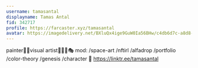 ```yaml
---
username: tamasantal
displayname: Tamas Antal
fid: 342717
profile: https://farcaster.xyz/tamasantal
avatar: https://imagedelivery.net/BXluQx4ige9GuW0Ia56BHw/c4db6d7c-a8d8-415b-d973-ab693a7a6f00/original
---
```


painter👨‍🎨visual artist🎩💎🍖🎭 mod: /space-art /nftirl /alfadrop /portfolio /color-theory /genesis /character 🔗 https://linktr.ee/tamasantal

